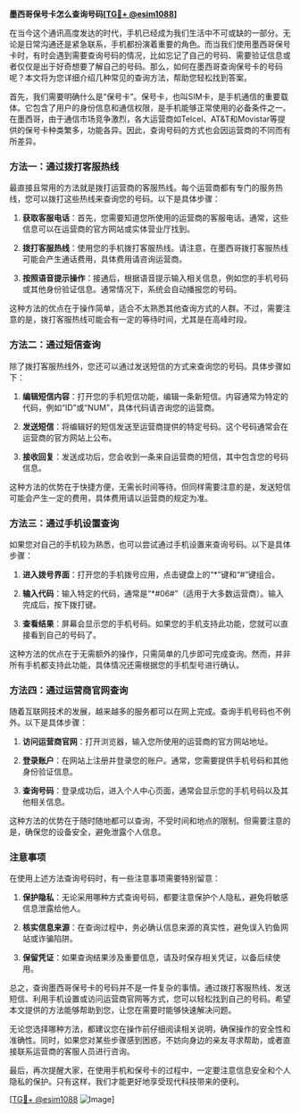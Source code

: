 **墨西哥保号卡怎么查询号码[[TG💪+ @esim1088](https://t.me/s/esim1088)]**

在当今这个通讯高度发达的时代，手机已经成为我们生活中不可或缺的一部分。无论是日常沟通还是紧急联系，手机都扮演着重要的角色。而当我们使用墨西哥保号卡时，有时会遇到需要查询号码的情况，比如忘记了自己的号码、需要验证信息或者仅仅是出于好奇想要了解自己的号码。那么，如何在墨西哥查询保号卡的号码呢？本文将为您详细介绍几种常见的查询方法，帮助您轻松找到答案。

首先，我们需要明确什么是“保号卡”。保号卡，也叫SIM卡，是手机通信的重要载体。它包含了用户的身份信息和通信权限，是手机能够正常使用的必备条件之一。在墨西哥，由于通信市场竞争激烈，各大运营商如Telcel、AT&T和Movistar等提供的保号卡种类繁多，功能各异。因此，查询号码的方式也会因运营商的不同而有所差异。

### 方法一：通过拨打客服热线

最直接且常用的方法就是拨打运营商的客服热线。每个运营商都有专门的服务热线，您可以拨打这些热线来查询您的号码。以下是具体步骤：

1. **获取客服电话**：首先，您需要知道您所使用的运营商的客服电话。通常，这些信息可以在运营商的官方网站或实体营业厅找到。
   
2. **拨打客服热线**：使用您的手机拨打客服热线。请注意，在墨西哥拨打客服热线可能会产生通话费用，具体费用请咨询运营商。

3. **按照语音提示操作**：接通后，根据语音提示输入相关信息，例如您的手机号码或其他身份验证信息。通常情况下，系统会自动播报您的号码。

这种方法的优点在于操作简单，适合不太熟悉其他查询方式的人群。不过，需要注意的是，拨打客服热线可能会有一定的等待时间，尤其是在高峰时段。

### 方法二：通过短信查询

除了拨打客服热线外，您还可以通过发送短信的方式来查询您的号码。具体步骤如下：

1. **编辑短信内容**：打开您的手机短信功能，编辑一条新短信。内容通常为特定的代码，例如“ID”或“NUM”，具体代码请咨询您的运营商。

2. **发送短信**：将编辑好的短信发送至运营商提供的特定号码。这个号码通常会在运营商的官方网站上公布。

3. **接收回复**：发送成功后，您会收到一条来自运营商的短信，其中包含您的号码信息。

这种方法的优势在于快捷方便，无需长时间等待。但同样需要注意的是，发送短信可能会产生一定的费用，具体费用请以运营商的规定为准。

### 方法三：通过手机设置查询

如果您对自己的手机较为熟悉，也可以尝试通过手机设置来查询号码。以下是具体步骤：

1. **进入拨号界面**：打开您的手机拨号应用，点击键盘上的“*”键和“#”键组合。

2. **输入代码**：输入特定的代码，通常是“*#06#”（适用于大多数运营商）。输入完成后，按下拨打键。

3. **查看结果**：屏幕会显示您的手机号码。如果您的手机支持此功能，您就可以直接看到自己的号码了。

这种方法的优点在于无需额外的操作，只需简单的几步即可完成查询。然而，并非所有手机都支持此功能，具体情况还需根据您的手机型号进行确认。

### 方法四：通过运营商官网查询

随着互联网技术的发展，越来越多的服务都可以在网上完成。查询手机号码也不例外。以下是具体步骤：

1. **访问运营商官网**：打开浏览器，输入您所使用的运营商的官方网站地址。

2. **登录账户**：在网站上注册并登录您的账户。通常，您需要提供手机号码和其他身份验证信息。

3. **查询号码**：登录成功后，进入个人中心页面，通常会显示您的手机号码以及其他相关信息。

这种方法的优势在于随时随地都可以查询，不受时间和地点的限制。但需要注意的是，确保您的设备安全，避免泄露个人信息。

### 注意事项

在使用上述方法查询号码时，有一些注意事项需要特别留意：

1. **保护隐私**：无论采用哪种方式查询号码，都要注意保护个人隐私，避免将敏感信息泄露给他人。

2. **核实信息来源**：在查询过程中，务必确认信息来源的真实性，避免误入钓鱼网站或诈骗陷阱。

3. **保留凭证**：如果查询结果涉及重要信息，请及时保存相关凭证，以备后续使用。

总之，查询墨西哥保号卡的号码并不是一件复杂的事情。通过拨打客服热线、发送短信、利用手机设置或访问运营商官网等方式，您可以轻松找到自己的号码。希望本文提供的方法能够帮助到您，让您在需要时能够快速解决问题。

无论您选择哪种方法，都建议您在操作前仔细阅读相关说明，确保操作的安全性和准确性。同时，如果您对某些步骤感到困惑，不妨向身边的亲友寻求帮助，或者直接联系运营商的客服人员进行咨询。

最后，再次提醒大家，在使用手机和保号卡的过程中，一定要注意信息安全和个人隐私的保护。只有这样，我们才能更好地享受现代科技带来的便利。

[[TG💪+ @esim1088](https://t.me/s/esim1088) ![Image](https://i.postimg.cc/4NQfJmqS/Snipaste-2025-05-13-00-14-12.png)]